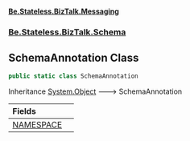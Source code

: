 #### [Be.Stateless.BizTalk.Messaging](README.md 'README')
### [Be.Stateless.BizTalk.Schema](Be.Stateless.BizTalk.Schema.md 'Be.Stateless.BizTalk.Schema')

## SchemaAnnotation Class

```csharp
public static class SchemaAnnotation
```

Inheritance [System.Object](https://docs.microsoft.com/en-us/dotnet/api/System.Object 'System.Object') &#129106; SchemaAnnotation

| Fields | |
| :--- | :--- |
| [NAMESPACE](SchemaAnnotation.NAMESPACE.md 'Be.Stateless.BizTalk.Schema.SchemaAnnotation.NAMESPACE') | |
